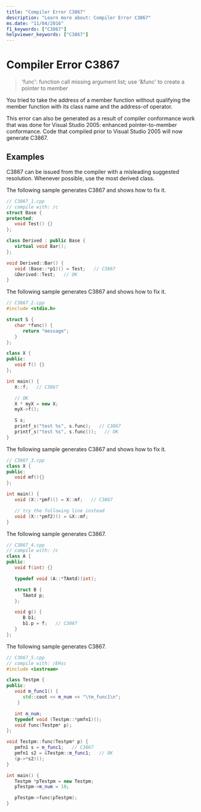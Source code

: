 ```yaml
---
title: "Compiler Error C3867"
description: "Learn more about: Compiler Error C3867"
ms.date: "11/04/2016"
f1_keywords: ["C3867"]
helpviewer_keywords: ["C3867"]
---
```

# Compiler Error C3867

> 'func': function call missing argument list; use '&func' to create a pointer to member

You tried to take the address of a member function without qualifying the member function with its class name and the address-of operator.

This error can also be generated as a result of compiler conformance work that was done for Visual Studio 2005: enhanced pointer-to-member conformance. Code that compiled prior to Visual Studio 2005 will now generate C3867.

## Examples

C3867 can be issued from the compiler with a misleading suggested resolution. Whenever possible, use the most derived class.

The following sample generates C3867 and shows how to fix it.

```cpp
// C3867_1.cpp
// compile with: /c
struct Base {
protected:
   void Test() {}
};

class Derived : public Base {
   virtual void Bar();
};

void Derived::Bar() {
   void (Base::*p1)() = Test;   // C3867
   &Derived::Test;   // OK
}
```

The following sample generates C3867 and shows how to fix it.

```cpp
// C3867_2.cpp
#include <stdio.h>

struct S {
   char *func() {
      return "message";
   }
};

class X {
public:
   void f() {}
};

int main() {
   X::f;   // C3867

   // OK
   X * myX = new X;
   myX->f();

   S s;
   printf_s("test %s", s.func);   // C3867
   printf_s("test %s", s.func());   // OK
}
```

The following sample generates C3867 and shows how to fix it.

```cpp
// C3867_3.cpp
class X {
public:
   void mf(){}
};

int main() {
   void (X::*pmf)() = X::mf;   // C3867

   // try the following line instead
   void (X::*pmf2)() = &X::mf;
}
```

The following sample generates C3867.

```cpp
// C3867_4.cpp
// compile with: /c
class A {
public:
   void f(int) {}

   typedef void (A::*TAmtd)(int);

   struct B {
      TAmtd p;
   };

   void g() {
      B b1;
      b1.p = f;   // C3867
   }
};
```

The following sample generates C3867.

```cpp
// C3867_5.cpp
// compile with: /EHsc
#include <iostream>

class Testpm {
public:
   void m_func1() {
      std::cout << m_num << "\tm_func1\n";
    }

   int m_num;
   typedef void (Testpm::*pmfn1)();
   void func(Testpm* p);
};

void Testpm::func(Testpm* p) {
   pmfn1 s = m_func1;   // C3867
   pmfn1 s2 = &Testpm::m_func1;   // OK
   (p->*s2)();
}

int main() {
   Testpm *pTestpm = new Testpm;
   pTestpm->m_num = 10;

   pTestpm->func(pTestpm);
}
```
